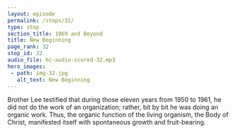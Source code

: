 ```yaml
---
layout: episode
permalink: /stops/32/
type: stop
section_title: 1969 and Beyond
title: New Beginning
page_rank: 32
stop_id: 32
audio_file: hc-audio-scored-32.mp3
hero_images:
 - path: img-32.jpg
   alt_text: New Beginning
---
```


Brother Lee testified that during those eleven years from 1950 to 1961, he did not do the work of an organization; rather, bit by bit he was doing an organic work.  Thus, the organic function of the living organism, the Body of Christ, manifested itself with spontaneous growth and fruit-bearing.  

<!--- TRANSCRIPT
In November 1984, fifteen years after the turmoil of 1961, when Brother Lee returned to the Philippines and held a conference in Quezon City, he spoke about the history of the turmoil in Manila. Seeing the church’s condition then, Brother Lee expressed encouragement, saying, “Today I am very happy and at ease because I can see that the work of sowing, planting, and watering during those eleven years have yielded fruit. At that time some of the brothers were still small “tree seedlings” — only sprouts with hardly any growth. Today those brothers have become elders... Thank and praise the Lord. This work is not of man but of God; it is God who causes such ones to grow.”   

Brother Lee testified that during those eleven years from 1950 to 1961, he did not do the work of an organization; rather, bit by bit he was doing an organic work. Thus, the organic function of the living organism, the Body of Christ, manifested itself with spontaneous growth and fruit-bearing. 
-->